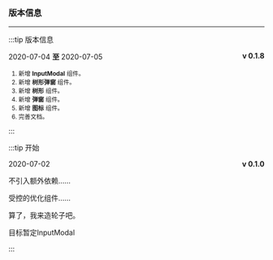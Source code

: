 ### 版本信息
---
:::tip 版本信息
  <p class="logs-version-item">
    <span>2020-07-04  <b>至</b>  2020-07-05</span>
    <b>v 0.1.8</b>
  </p>
  
  <small>
     <ol>
        <li>新增 <b>InputModal</b> 组件。</li>
        <li>新增 <b>树形弹窗</b> 组件。</li>
        <li>新增 <b>树形</b> 组件。</li>
        <li>新增 <b>弹窗</b> 组件。</li>
        <li>新增 <b>图标</b> 组件。</li>
        <li>完善文档。</li>
     </ol>
  </small>   
:::

:::tip 开始
  <p class="logs-version-item">
    <span>2020-07-02</span>
    <b>v 0.1.0</b>
  </p>
  
  <p>不引入额外依赖……</p>  
  <p>受控的优化组件……</p>  
  <p>算了，我来造轮子吧。</p>  
  <p>目标暂定InputModal</p>  
:::

<style>
    .logs-version-item{
        display: flex;
        justify-content: space-between;
    }
</style>  
